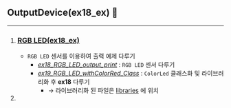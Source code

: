 ## OutputDevice(ex18_ex) 🎩
---
1. ### [RGB LED(ex18_ex)](./RGB_LED/)
   - `RGB LED` 센서를 이용하여 출력 예제 다루기 
     - *[ex18_RGB_LED_output_print](./RGB%20LED/ex18_RGB_LED_output_print/)* : `RGB LED` 센서 다루기
     - *[ex19_RGB_LED_withColorRed_Class](./RGB%20LED/ex19_RGB_LED_withColorRed_Class/)* : `ColorLed` 클래스화 및 라이브러리화 후 **ex18** 다루기
       - → 라이브러리화 된 파일은 [libraries](../libraries/) 에 위치
2. 